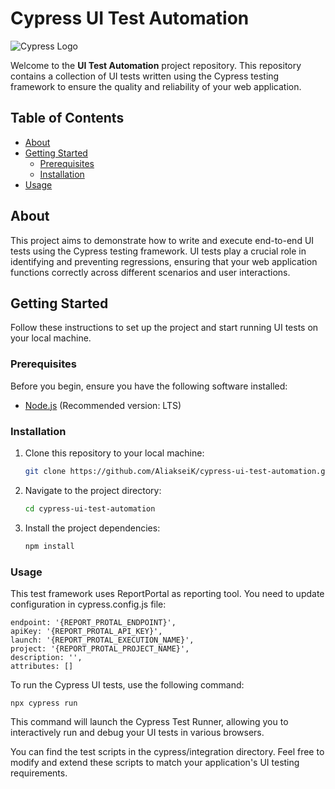 # Cypress UI Test Automation

![Cypress Logo](https://www.cypress.io/images/layouts/navbar-brand.svg)

Welcome to the **UI Test Automation** project repository. This repository contains a collection of UI tests written using the Cypress testing framework to ensure the quality and reliability of your web application.

## Table of Contents

- [About](#about)
- [Getting Started](#getting-started)
    - [Prerequisites](#prerequisites)
    - [Installation](#installation)
- [Usage](#usage)


## About

This project aims to demonstrate how to write and execute end-to-end UI tests using the Cypress testing framework. UI tests play a crucial role in identifying and preventing regressions, ensuring that your web application functions correctly across different scenarios and user interactions.

## Getting Started

Follow these instructions to set up the project and start running UI tests on your local machine.

### Prerequisites

Before you begin, ensure you have the following software installed:

- [Node.js](https://nodejs.org/) (Recommended version: LTS)

### Installation

1. Clone this repository to your local machine:

   ```bash
   git clone https://github.com/AliakseiK/cypress-ui-test-automation.git

2. Navigate to the project directory:

    ```bash
    cd cypress-ui-test-automation
   
3. Install the project dependencies:

    ```bash
    npm install

### Usage
This test framework uses ReportPortal as reporting tool. You need to update configuration in cypress.config.js file:

    endpoint: '{REPORT_PROTAL_ENDPOINT}',
    apiKey: '{REPORT_PROTAL_API_KEY}',
    launch: '{REPORT_PROTAL_EXECUTION_NAME}',
    project: '{REPORT_PROTAL_PROJECT_NAME}',
    description: '',
    attributes: []

To run the Cypress UI tests, use the following command:

    npx cypress run

This command will launch the Cypress Test Runner, allowing you to interactively run and debug your UI tests in various browsers.

You can find the test scripts in the cypress/integration directory. Feel free to modify and extend these scripts to match your application's UI testing requirements.

